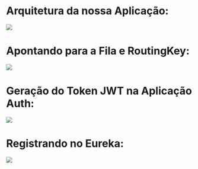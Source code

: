 # Arquitetura da nossa Aplicação:
<img src="https://user-images.githubusercontent.com/63434009/149844277-aa8c10ed-d136-415d-9a1d-a9e942bf9127.png"/>
</br>

# Apontando para a Fila e RoutingKey:
<img src="https://user-images.githubusercontent.com/63434009/147509899-fa2c7e92-b1de-477d-aed9-a2d5bb143d42.png"/>
</br>

# Geração do Token JWT na Aplicação Auth:
<img src="https://user-images.githubusercontent.com/63434009/147858183-1b1cd64d-f979-4524-8d33-bc182ca3f7fa.PNG"/>
</br>

# Registrando no Eureka:
<img src="https://user-images.githubusercontent.com/63434009/147889768-45ccc8df-71da-4fa3-90d4-8fca684f32ba.PNG"/>
